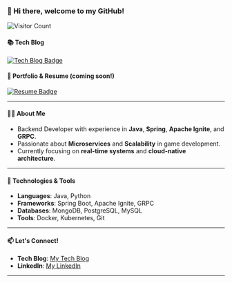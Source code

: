 ### 👋 Hi there, welcome to my GitHub!

![Visitor Count](https://profile-counter.glitch.me/ljh468/count.svg)

#### 📚 Tech Blog

[![Tech Blog Badge](http://img.shields.io/badge/-Tech%20blog-black?style=flat-square&logo=github&logoColor=white&link=https://tistory.com/)](https://jh2021.tistory.com/)

#### 🔗 Portfolio & Resume (coming soon!)

[![Resume Badge](http://img.shields.io/badge/-Portfolio-00C4CC?style=flat-square&logo=Canva&logoColor=white&link=https://www.canva.com/design/DAFpX33JE_M/d3Php6jrthv5uABDeNKOzg/view?utm_content=DAFpX33JE_M&utm_campaign=designshare&utm_medium=link&utm_source=publishsharelink/)](https://www.canva.com/design/DAGiCTyc4K4/Xm-KTqtQT_Yxxq6w3fAyeg/edit?utm_content=DAGiCTyc4K4&utm_campaign=designshare&utm_medium=link2&utm_source=sharebutton/)

---

#### 👨‍💻 About Me
- Backend Developer with experience in **Java**, **Spring**, **Apache Ignite**, and **GRPC**.
- Passionate about **Microservices** and **Scalability** in game development.
- Currently focusing on **real-time systems** and **cloud-native architecture**.

---

#### 🔧 Technologies & Tools
- **Languages**: Java, Python
- **Frameworks**: Spring Boot, Apache Ignite, GRPC
- **Databases**: MongoDB, PostgreSQL, MySQL
- **Tools**: Docker, Kubernetes, Git

---

#### 📫 Let's Connect!
- **Tech Blog**: [My Tech Blog](https://jh2021.tistory.com/)
- **LinkedIn**: [My LinkedIn](www.linkedin.com/in/jaehoon-4a529121b)

---
